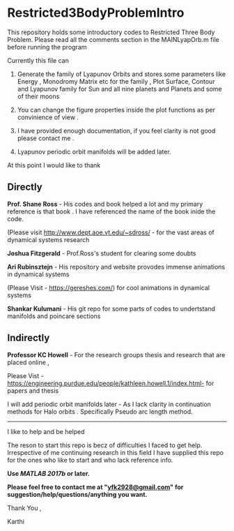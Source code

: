# Restricted3BodyProblemIntro
This repository holds some introductory codes to Restricted Three Body Problem. Please read all the comments section in the MAINLyapOrb.m file before running the program


Currently this file can 
1) Generate the family of Lyapunov Orbits and stores some parameters like Energy , Monodromy Matrix etc for the family , Plot Surface, Contour and Lyapunov family for Sun and all nine planets and Planets and some of their moons

2) You can change the figure properties inside the plot functions as per convinience of view . 

3) I have provided enough documentation, if you feel clarity is not good please contact me . 

4) Lyapunov periodic orbit manifolds will be added later.

At this point I would like to thank 

Directly
--------
**Prof. Shane Ross** - His codes and book helped a lot and my primary reference is that book . I have referenced the name of the book inide the code.

(Please visit http://www.dept.aoe.vt.edu/~sdross/ - for the vast areas of dynamical systems research


**Joshua Fitzgerald** -  Prof.Ross's student for clearing some doubts


**Ari Rubinsztejn** - His repository and website provodes immense animations in dynamical systems 

(Please Visit - https://gereshes.com/) for cool animations in dynamical systems


**Shankar Kulumani** -  His git repo for some parts of codes to undertstand manifolds and poincare sections

Indirectly
-------------
**Professor KC Howell** - For the research groups thesis and research that are placed online ,

Please Vist - https://engineering.purdue.edu/people/kathleen.howell.1/index.html- for papers and thesis

I will add periodic orbit manifolds later - As I lack clarity in continuation methods for Halo orbits . Specifically Pseudo arc length method. 

***************************************************************

I like to help and be helped 

The reson to start this repo is becz of difficulties I faced to get help. Irrespective of me continuing research in this field I have 
supplied this repo for the ones who like to start and who lack reference info. 

**Use _MATLAB 2017b_ or later.**

**Please feel free to contact me at "yfk2928@gmail.com" for suggestion/help/questions/anything you want.**

Thank You ,

Karthi
